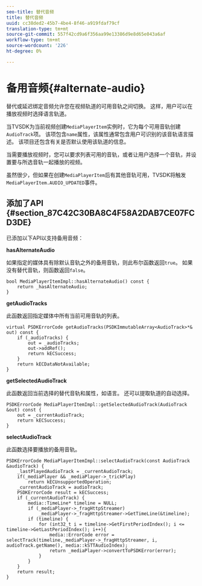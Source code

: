 ```yaml
---
seo-title: 替代音频
title: 替代音频
uuid: cc38ded2-45b7-4be4-8f46-a919fdaf79cf
translation-type: tm+mt
source-git-commit: 557f42cd9a6f356aa99e13386d9e8d65e043a6af
workflow-type: tm+mt
source-wordcount: '226'
ht-degree: 0%

---
```



# 备用音频{#alternate-audio}

替代或延迟绑定音频允许您在视频轨道的可用音轨之间切换。 这样，用户可以在播放视频时选择语言轨道。

<!--<a id="section_E4F9DC28A2944BD08B4190A7F98A8365"></a>-->

当TVSDK为当前视频创建`MediaPlayerItem`实例时，它为每个可用音轨创建`AudioTrack`项。 该项包含`name`属性，该属性通常包含用户可识别的该音轨语言描述。 该项目还包含有关是否默认使用该轨道的信息。

当需要播放视频时，您可以要求列表可用的音轨，或者让用户选择一个音轨，并设置要与所选音轨一起播放的视频。

虽然很少，但如果在创建`MediaPlayerItem`后有其他音轨可用，TVSDK将触发`MediaPlayerItem.AUDIO_UPDATED`事件。

## 添加了API {#section_87C42C30BA8C4F58A2DAB7CE07FCD3DE}

已添加以下API以支持备用音频：

**hasAlternateAudio**

如果指定的媒体具有除默认音轨之外的备用音轨，则此布尔函数返回`true`。 如果没有替代音轨，则函数返回`false`。

```
bool MediaPlayerItemImpl::hasAlternateAudio() const { 
    return _hasAlternateAudio; 
}
```

**getAudioTracks**

此函数返回指定媒体中所有当前可用音轨的列表。

```
virtual PSDKErrorCode getAudioTracks(PSDKImmutableArray<AudioTrack>*& out) const { 
    if (_audioTracks) { 
        out = _audioTracks; 
        out->addRef(); 
        return kECSuccess; 
    } 
    return kECDataNotAvailable; 
} 
```

**getSelectedAudioTrack**

此函数返回当前选择的替代音轨和属性，如语言。 还可以提取轨道的自动选择。

```
PSDKErrorCode MediaPlayerItemImpl::getSelectedAudioTrack(AudioTrack &out) const { 
    out = _currentAudioTrack; 
    return kECSuccess; 
}
```

**selectAudioTrack**

此函数选择要播放的备用音轨。

```
PSDKErrorCode MediaPlayerItemImpl::selectAudioTrack(const AudioTrack &audioTrack) { 
    _lastPlayedAudioTrack = _currentAudioTrack; 
    if(_mediaPlayer && _mediaPlayer->_trickPlay) 
        return kECUnsupportedOperation; 
    _currentAudioTrack = audioTrack; 
    PSDKErrorCode result = kECSuccess; 
    if (_currentAudioTrack) { 
        media::TimeLine* timeline = NULL; 
        if (_mediaPlayer->_fragHttpStreamer) 
            _mediaPlayer->_fragHttpStreamer->GetTimeLine(&timeline); 
        if (timeline) { 
            for (int32_t i = timeline->GetFirstPeriodIndex(); i <= timeline->GetLastPeriodIndex(); i++){ 
                media::ErrorCode error = selectTrack(timeline,_mediaPlayer->_fragHttpStreamer, i, audioTrack.getName(), media::kSTTAudioIndex); 
                return _mediaPlayer->convertToPSDKError(error); 
            } 
        } 
    }   
    return result; 
}
```
